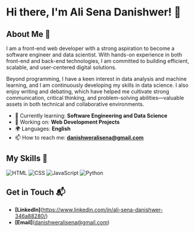 # Hi there, I'm Ali Sena Danishwer! 👋

## About Me 🚀

I am a front-end web developer with a strong aspiration to become a software engineer and data scientist. With hands-on experience in both front-end and back-end technologies, I am committed to building efficient, scalable, and user-centered digital solutions.

Beyond programming, I have a keen interest in data analysis and machine learning, and I am continuously developing my skills in data science. I also enjoy writing and debating, which have helped me cultivate strong communication, critical thinking, and problem-solving abilities—valuable assets in both technical and collaborative environments.


- 🌱 Currently learning: **Software Engineering and Data Science**
- 🔭 Working on: **Web Development Projects**
- 🌍 Languages: **English**
- 📫 How to reach me: **danishweralisena@gmail.com**

## My Skills 🧠

![HTML](https://img.shields.io/badge/-HTML-E34F26?style=flat-square&logo=html5&logoColor=white)
![CSS](https://img.shields.io/badge/-CSS-1572B6?style=flat-square&logo=css3&logoColor=white)
![JavaScript](https://img.shields.io/badge/-JavaScript-F7DF1E?style=flat-square&logo=javascript&logoColor=black)
![Python](https://img.shields.io/badge/-Python-3776AB?style=flat-square&logo=python&logoColor=white)




## Get in Touch 📬

- **[LinkedIn]**(https://www.linkedin.com/in/ali-sena-danishwer-346a88280/)
- **[Email]**(danishweralisena@gmail.com)
